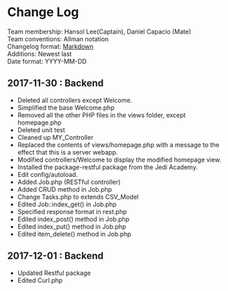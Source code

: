 # Change Log
Team membership: Hansol Lee(Captain), Daniel Capacio (Mate)  
Team conventions: Allman notation  
Changelog format: [Markdown](https://github.com/adam-p/markdown-here/wiki/Markdown-Cheatsheet)  
Additions: Newest last  
Date format: YYYY-MM-DD

## 2017-11-30 : Backend  
-  Deleted all controllers except Welcome.
-  Simplified the base Welcome.php
-  Removed all the other PHP files in the views folder, except homepage.php
-  Deleted unit test
-  Cleaned up MY_Controller
-  Replaced the contents of views/homepage.php with a message to the effect that this is a server webapp.
-  Modified controllers/Welcome to display the modified homepage view.
-  Installed the package-restful package from the Jedi Academy.
-  Edit config/autoload. 
-  Added Job.php (RESTful controller)
-  Added CRUD method in Job.php
-  Change Tasks.php to extends CSV_Model
-  Edited Job::index_get() in Job.php
-  Specified response format in rest.php
-  Edited index_post() method in Job.php
-  Edited index_put() method in Job.php
-  Edited item_delete() method in Job.php

## 2017-12-01 : Backend  
-  Updated Restful package
-  Edited Curl.php
